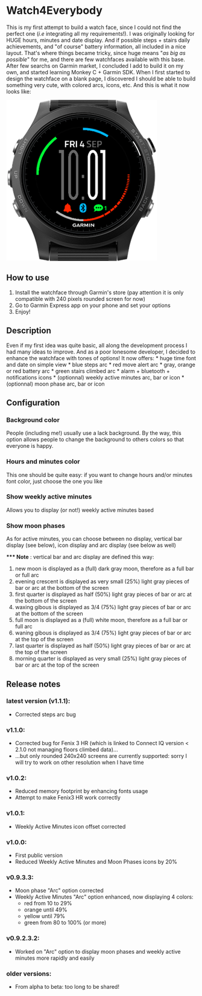 # Watch4Everybody

This is my first attempt to build a watch face, since I could not find the perfect one (<i>i.e</i> integrating all my requirements!).
I was originally looking for HUGE hours, minutes and date display. And if possible steps + stairs daily achievements, and "of course" battery information, all included in a nice layout. That's where things became tricky, since huge means "<i>as big as possible</i>" for me, and there are few watchfaces available with this base. After few searchs on Garmin market, I concluded  I add to build it on my own, and started learning Monkey C + Garmin SDK.
When I first started to design the watchface on a blank page, I discovered I should be able to build something very cute, with colored arcs, icons, etc. And this is what it now looks like:

![Watch4Everybody Cover Image](/screenshots/W4Ecover.png) 

## How to use

1. Install the watchface through Garmin's store (pay attention it is only compatible with 240 pixels rounded screen for now)
2. Go to Garmin Express app on your phone and set your options
3. Enjoy!

## Description

Even if my first idea was quite basic, all along the development process I had many ideas to improve. And as a poor lonesome developer, I decided to enhance the watchface with tones of options!
It now offers:
	* huge time font and date on simple view
	* blue steps arc
	* red move alert arc
	* gray, orange or red battery arc
	* green stairs climbed arc
	* alarm + bluetooth + notifications icons
	* (optionnal) weekly active minutes arc, bar or icon
	* (optionnal) moon phase arc, bar or icon

## Configuration

### Background color
People (including me!) usually use a lack background. By the way, this option allows people to change the background to others colors so that everyone is happy.

### Hours and minutes color
This one should be quite easy: if you want to change hours and/or minutes font color, just choose the one you like

### Show weekly active minutes
Allows you to display (or not!) weekly active minutes based 

### Show moon phases
As for active minutes, you can choose between no display, vertical bar display (see below), icon display and arc display (see below as well)

__*** Note__ : vertical bar and arc display are defined this way:
1. new moon is displayed as a (full) dark gray moon, therefore as a full bar or full arc
2. evening crescent is displayed as very small (25%) light gray pieces of bar or arc at the bottom of the screen
3. first quarter is displayed as half (50%) light gray pieces of bar or arc at the bottom of the screen
4. waxing gibous is displayed as 3/4 (75%) light gray pieces of bar or arc at the bottom of the screen
5. full moon is displayed as a (full) white moon, therefore as a full bar or full arc
6. waning gibous is displayed as 3/4 (75%) light gray pieces of bar or arc at the top of the screen
7. last quarter is displayed as half (50%) light gray pieces of bar or arc at the top of the screen
8. morning quarter is displayed as very small (25%) light gray pieces of bar or arc at the top of the screen

## Release notes

### latest version (v1.1.1):
- Corrected steps arc bug

### v1.1.0:
- Corrected bug for Fenix 3 HR (which is linked to Connect IQ version < 2.1.0 not managing floors climbed data)...
- ...but only rounded 240x240 screens are currently supported: sorry I will try to work on other resolution when I have time

### v1.0.2:
- Reduced memory footprint by enhancing fonts usage
- Attempt to make Fenix3 HR work correctly

### v1.0.1:
- Weekly Active Minutes icon offset corrected

### v1.0.0:
- First public version
- Reduced Weekly Active Minutes and Moon Phases icons by 20%

### v0.9.3.3:
- Moon phase "Arc" option corrected
- Weekly Active Minutes "Arc" option enhanced, now displaying 4 colors:
	* red from 10 to 29%
	* orange until 49%
    * yellow until 79%
    * green from 80 to 100% (or more) 

### v0.9.2.3.2:
- Worked on "Arc" option to display moon phases and weekly active minutes more rapidly and easily

### older versions:
- From alpha to beta: too long to be shared!

